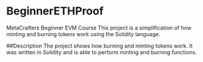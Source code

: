 # BeginnerETHProof
MetaCrafters Beginner EVM Course
This project is a simplification of how minting and burning tokens work using the Solidity language.

##Description
The project shows how burning and minting tokens work. It was written in Solidity and is able to perform minting and burning functions. 
